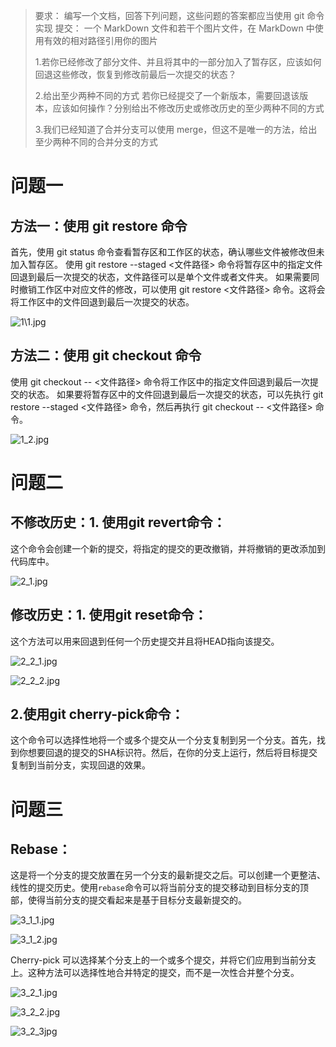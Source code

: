 > 要求： 编写一个文档，回答下列问题，这些问题的答案都应当使用 git 命令实现
> 提交： 一个 MarkDown 文件和若干个图片文件，在 MarkDown 中使用有效的相对路径引用你的图片
>
> 1.若你已经修改了部分文件、并且将其中的一部分加入了暂存区，应该如何回退这些修改，恢复到修改前最后一次提交的状态？
>
> 2.给出至少两种不同的方式 若你已经提交了一个新版本，需要回退该版本，应该如何操作？分别给出不修改历史或修改历史的至少两种不同的方式&#x20;
>
> 3.我们已经知道了合并分支可以使用 merge，但这不是唯一的方法，给出至少两种不同的合并分支的方式

# 问题一

## 方法一：使用 git restore 命令

首先，使用 git status 命令查看暂存区和工作区的状态，确认哪些文件被修改但未加入暂存区。
使用 git restore --staged <文件路径> 命令将暂存区中的指定文件回退到最后一次提交的状态，文件路径可以是单个文件或者文件夹。
如果需要同时撤销工作区中对应文件的修改，可以使用 git restore <文件路径> 命令。这将会将工作区中的文件回退到最后一次提交的状态。

![1\1.jpg](./1_1.jpg)

## 方法二：使用 git checkout 命令

使用 git checkout -- <文件路径> 命令将工作区中的指定文件回退到最后一次提交的状态。
如果要将暂存区中的文件回退到最后一次提交的状态，可以先执行 git restore --staged <文件路径> 命令，然后再执行 git checkout -- <文件路径> 命令。

![1\_2.jpg](./1_2.jpg)

# 问题二

## 不修改历史：1. 使用git revert命令：

这个命令会创建一个新的提交，将指定的提交的更改撤销，并将撤销的更改添加到代码库中。

![2\_1.jpg](./2_1.jpg)

## 修改历史：1.  使用git reset命令：

这个方法可以用来回退到任何一个历史提交并且将HEAD指向该提交。

![2\_2\_1.jpg](./2_2_1.jpg)

![2\_2\_2.jpg](./2_2_2.jpg)

## 2.使用git cherry-pick命令：

这个命令可以选择性地将一个或多个提交从一个分支复制到另一个分支。首先，找到你想要回退的提交的SHA标识符。然后，在你的分支上运行，然后将目标提交复制到当前分支，实现回退的效果。



# 问题三

## Rebase：

这是将一个分支的提交放置在另一个分支的最新提交之后。可以创建一个更整洁、线性的提交历史。使用`rebase`命令可以将当前分支的提交移动到目标分支的顶部，使得当前分支的提交看起来是基于目标分支最新提交的。

![3\_1\_1.jpg](./3_1_1.jpg)

![3\_1\_2.jpg](./3_1_2.jpg)

Cherry-pick 可以选择某个分支上的一个或多个提交，并将它们应用到当前分支上。这种方法可以选择性地合并特定的提交，而不是一次性合并整个分支。

![3\_2\_1.jpg](./3_2_1.jpg)

![3\_2\_2.jpg](./3_2_2.jpg)

![3\_2\_3jpg](./3_2_3.jpg)
